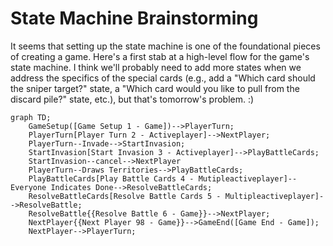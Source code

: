 # State Machine Brainstorming

It seems that setting up the state machine is one of the foundational pieces of creating a game. Here's a first stab at a high-level flow for the game's state machine. I think we'll probably need to add more states when we address the specifics of the special cards (e.g., add a "Which card should the sniper target?" state, a "Which card would you like to pull from the discard pile?" state, etc.), but that's tomorrow's problem. :)

```mermaid
graph TD;
    GameSetup([Game Setup 1 - Game])-->PlayerTurn;
    PlayerTurn[Player Turn 2 - Activeplayer]-->NextPlayer;
    PlayerTurn--Invade-->StartInvasion;
    StartInvasion[Start Invasion 3 - Activeplayer]-->PlayBattleCards;
    StartInvasion--cancel-->NextPlayer
    PlayerTurn--Draws Territories-->PlayBattleCards;
    PlayBattleCards[Play Battle Cards 4 - Mutipleactiveplayer]--Everyone Indicates Done-->ResolveBattleCards;
    ResolveBattleCards[Resolve Battle Cards 5 - Multipleactiveplayer]-->ResolveBattle;
    ResolveBattle{{Resolve Battle 6 - Game}}-->NextPlayer;
    NextPlayer{{Next Player 98 - Game}}-->GameEnd([Game End - Game]);
    NextPlayer-->PlayerTurn;
```
